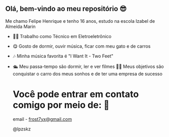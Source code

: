 ## Olá, bem-vindo ao meu repositório 😎

  Me chamo Felipe Henrique e tenho 16 anos, estudo na escola Izabel de Almeida Marin
- 👨‍🏭 Trabalho como Técnico em Eletroeletrônico
- 😋 Gosto de dormir, ouvir música, ficar com meu gato e de carros
- 🎶 Minha música favorita é "I Want It - Two Feet"
- 🛳 Meu passa-tempo são dormir, ler e ver filmes
  🐱‍🏍 Meus objetivos são conquistar o carro dos meus sonhos e de ter uma empresa de sucesso

  # Você pode entrar em contato comigo por meio de: 📩
  email - frost7yx@gmail.com
  
  @lpzskz
